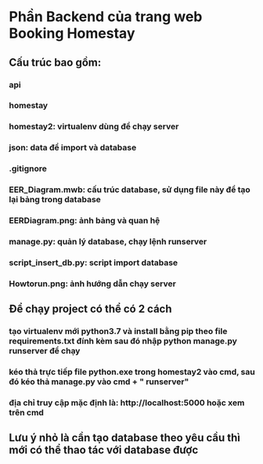 # Phần Backend của trang web Booking Homestay

## Cấu trúc bao gồm:

### api
### homestay
### homestay2: virtualenv dùng để chạy server
### json: data để import và database
### .gitignore
### EER_Diagram.mwb: cấu trúc database, sử dụng file này để tạo lại bảng trong database
### EERDiagram.png: ảnh bảng và quan hệ
### manage.py: quản lý database, chạy lệnh runserver
### script_insert_db.py: script import database
### Howtorun.png: ảnh hướng dẫn chạy server

## Để chạy project có thể có 2 cách

### tạo virtualenv mới python3.7 và install bằng pip theo file requirements.txt đính kèm sau đó nhập python manage.py runserver để chạy 
### kéo thả trực tiếp file python.exe trong homestay2 vào cmd, sau đó kéo thả manage.py vào cmd + " runserver"
### địa chỉ truy cập mặc định là: http://localhost:5000 hoặc xem trên cmd
		
## Lưu ý nhỏ là cần tạo database theo yêu cầu thì mới có thể thao tác với database được
	
